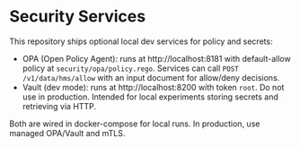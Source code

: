 # Security Services

This repository ships optional local dev services for policy and secrets:

- OPA (Open Policy Agent): runs at http://localhost:8181 with default-allow policy at `security/opa/policy.rego`. Services can call `POST /v1/data/hms/allow` with an input document for allow/deny decisions.
- Vault (dev mode): runs at http://localhost:8200 with token `root`. Do not use in production. Intended for local experiments storing secrets and retrieving via HTTP.

Both are wired in docker-compose for local runs. In production, use managed OPA/Vault and mTLS.
